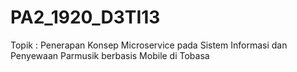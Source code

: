 # PA2_1920_D3TI13
Topik : Penerapan Konsep Microservice pada Sistem Informasi dan Penyewaan Parmusik berbasis Mobile di Tobasa
